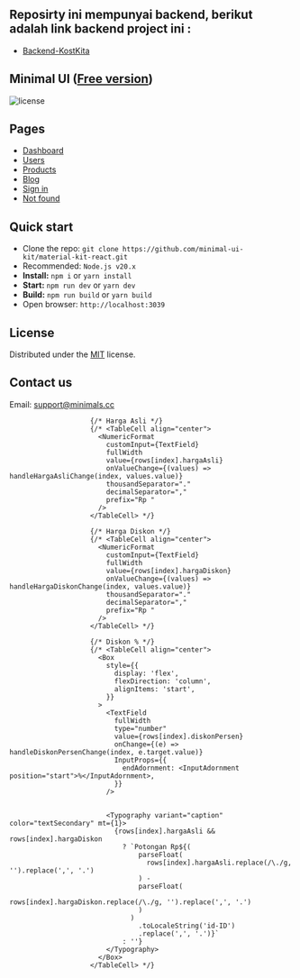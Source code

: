 ## Reposirty ini mempunyai backend, berikut adalah link backend project ini :

- [Backend-KostKita](https://github.com/Junior-Teamz/backend_Project-KosKita.id)

## Minimal UI ([Free version](https://free.minimals.cc/))

![license](https://img.shields.io/badge/license-MIT-blue.svg)

## Pages

- [Dashboard](https://free.minimals.cc/)
- [Users](https://free.minimals.cc/user)
- [Products](https://free.minimals.cc/products)
- [Blog](https://free.minimals.cc/blog)
- [Sign in](https://free.minimals.cc/sign-in)
- [Not found](https://free.minimals.cc/404)

## Quick start

- Clone the repo: `git clone https://github.com/minimal-ui-kit/material-kit-react.git`
- Recommended: `Node.js v20.x`
- **Install:** `npm i` or `yarn install`
- **Start:** `npm run dev` or `yarn dev`
- **Build:** `npm run build` or `yarn build`
- Open browser: `http://localhost:3039`

## License

Distributed under the [MIT](https://github.com/minimal-ui-kit/minimal.free/blob/main/LICENSE.md) license.

## Contact us

Email: support@minimals.cc


                        {/* Harga Asli */}
                        {/* <TableCell align="center">
                          <NumericFormat
                            customInput={TextField}
                            fullWidth
                            value={rows[index].hargaAsli}
                            onValueChange={(values) => handleHargaAsliChange(index, values.value)}
                            thousandSeparator="."
                            decimalSeparator=","
                            prefix="Rp "
                          />
                        </TableCell> */}

                        {/* Harga Diskon */}
                        {/* <TableCell align="center">
                          <NumericFormat
                            customInput={TextField}
                            fullWidth
                            value={rows[index].hargaDiskon}
                            onValueChange={(values) => handleHargaDiskonChange(index, values.value)}
                            thousandSeparator="."
                            decimalSeparator=","
                            prefix="Rp "
                          />
                        </TableCell> */}

                        {/* Diskon % */}
                        {/* <TableCell align="center">
                          <Box
                            style={{
                              display: 'flex',
                              flexDirection: 'column',
                              alignItems: 'start',
                            }}
                          >
                            <TextField
                              fullWidth
                              type="number"
                              value={rows[index].diskonPersen}
                              onChange={(e) => handleDiskonPersenChange(index, e.target.value)}
                              InputProps={{
                                endAdornment: <InputAdornment position="start">%</InputAdornment>,
                              }}
                            />


                            <Typography variant="caption" color="textSecondary" mt={1}>
                              {rows[index].hargaAsli && rows[index].hargaDiskon
                                ? `Potongan Rp${(
                                    parseFloat(
                                      rows[index].hargaAsli.replace(/\./g, '').replace(',', '.')
                                    ) -
                                    parseFloat(
                                      rows[index].hargaDiskon.replace(/\./g, '').replace(',', '.')
                                    )
                                  )
                                    .toLocaleString('id-ID')
                                    .replace(',', '.')}`
                                : ''}
                            </Typography>
                          </Box>
                        </TableCell> */}
